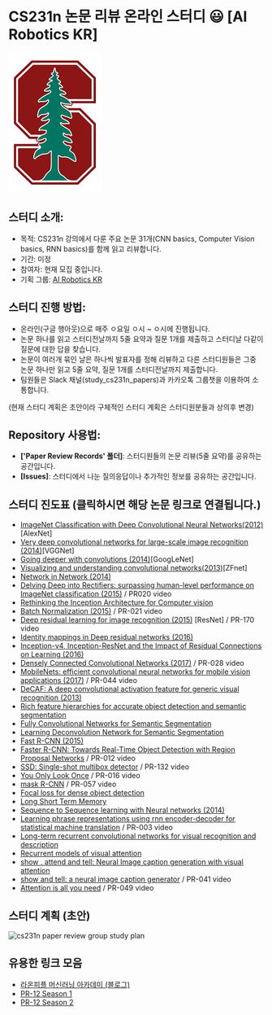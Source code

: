 # CS231n 논문 리뷰 온라인 스터디 :smiley: [AI Robotics KR]

![image_link](https://github.com/ai-robotics-kr/cs231n_study/blob/master/images/stanford_logo.png?raw=true)

## 스터디 소개:
- 목적: CS231n 강의에서 다룬 주요 논문 31개(CNN basics, Computer Vision basics, RNN basics)를 함께 읽고 리뷰합니다.
- 기간: 미정
- 참여자: 현재 모집 중입니다.
- 기획 그룹: [AI Robotics KR](https://www.facebook.com/groups/airoboticskr/)

## 스터디 진행 방법:
- 온라인(구글 행아웃)으로 매주 ㅇ요일 ㅇ시 ~ ㅇ시에 진행됩니다.
- 논문 하나를 읽고 스터디전날까지 5줄 요약과 질문 1개를 제출하고 스터디날 다같이 질문에 대한 답을 찾습니다.
- 논문이 여러개 묶인 날은 하나씩 발표자를 정해 리뷰하고 다른 스터디원들은 그중 논문 하나만 읽고 5줄 요약, 질문 1개를 스터디전날까지 제출합니다.
- 팀원들은 Slack 채널(study_cs231n_papers)과 카카오톡 그룹챗을 이용하여 소통합니다.

(현재 스터디 계획은 초안이라 구체적인 스터디 계획은 스터디원분들과 상의후 변경)

## Repository 사용법:
- **['Paper Review Records' 폴더]**: 스터디원들의 논문 리뷰(5줄 요약)를 공유하는 공간입니다.
- **[Issues]**: 스터디에서 나눈 질의응답이나 추가적인 정보를 공유하는 공간입니다.

## 스터디 진도표 (클릭하시면 해당 논문 링크로 연결됩니다.)

- [ImageNet Classification with Deep Convolutional Neural Networks(2012)](http://papers.nips.cc/paper/4824-imagenet-classification-with-deep-convolutional-neural-networks.pdf) [AlexNet]
- [Very deep convolutional networks for large-scale image recognition (2014)](https://arxiv.org/pdf/1409.1556.pdf)[VGGNet]
- [Going deeper with convolutions (2014)](https://arxiv.org/abs/1409.4842)[GoogLeNet]
- [Visualizing and understanding convolutional networks(2013)](https://arxiv.org/abs/1311.2901)[ZFnet]
- [Network in Network (2014)](https://arxiv.org/pdf/1312.4400.pdf)
- [Delving Deep into Rectifiers: surpassing human-level performance on ImageNet classification (2015)](https://arxiv.org/abs/1502.01852) / PR020 video
- [Rethinking the Inception Architecture for Computer vision](https://arxiv.org/abs/1512.00567)
- [Batch Normalization (2015)](https://arxiv.org/abs/1502.03167) / PR-021 video
- [Deep residual learning for image recognition (2015)](https://arxiv.org/abs/1512.03385) [ResNet] / PR-170 video
- [Identity mappings in Deep residual networks (2016)](https://arxiv.org/abs/1603.05027)
- [Inception-v4, Inception-ResNet and the Impact of Residual Connections on Learning (2016)](https://arxiv.org/abs/1602.07261)
- [Densely Connected Convolutional Networks (2017)](https://arxiv.org/pdf/1608.06993.pdf) / PR-028 video  
- [MobileNets: efficient convolutional neural networks for mobile vision applications (2017)](https://arxiv.org/pdf/1704.04861.pdf) / PR-044 video
- [DeCAF: A deep convolutional activation feature for generic visual recognition (2013)](https://arxiv.org/pdf/1310.1531.pdf)
- [Rich feature hierarchies for accurate object detection and semantic segmentation](https://arxiv.org/abs/1311.2524)
- [Fully Convolutional Networks for Semantic Segmentation](https://people.eecs.berkeley.edu/~jonlong/long_shelhamer_fcn.pdf)
- [Learning Deconvolution Network for Semantic Segmentation](https://www.cv-foundation.org/openaccess/content_iccv_2015/papers/Noh_Learning_Deconvolution_Network_ICCV_2015_paper.pdf)
- [Fast R-CNN (2015)](https://arxiv.org/pdf/1504.08083.pdf)
- [Faster R-CNN: Towards Real-Time Object Detection with Region Proposal Networks](https://arxiv.org/abs/1506.01497) / PR-012 video
- [SSD: Single-shot multibox detector](https://arxiv.org/abs/1512.02325) / PR-132 video
- [You Only Look Once](https://arxiv.org/abs/1506.02640) / PR-016 video
- [mask R-CNN](https://arxiv.org/abs/1703.06870) / PR-057 video
- [Focal loss for dense object detection](https://arxiv.org/abs/1708.02002) 
- [Long Short Term Memory](https://dl.acm.org/citation.cfm?id=1246450)
- [Sequence to Sequence learning with Neural networks (2014)](https://papers.nips.cc/paper/5346-sequence-to-sequence-learning-with-neural-networks.pdf)
- [Learning phrase representations using rnn encoder-decoder for statistical machine translation]( https://arxiv.org/abs/1406.1078) / PR-003 video
- [Long-term recurrent convolutional networks for visual recognition and description](https://arxiv.org/pdf/1411.4389) 
- [Recurrent models of visual attention](https://arxiv.org/abs/1406.6247)
- [show , attend and tell: Neural Image caption generation with visual attention](https://arxiv.org/pdf/1502.03044)
- [show and tell: a neural image caption generator](https://arxiv.org/abs/1411.4555) / PR-041 video
- [Attention is all you need](https://arxiv.org/abs/1706.03762) / PR-049 video

## 스터디 계획 (초안)

![cs231n paper review group study plan](https://github.com/ai-robotics-kr/cs231n_PAPERs_study/blob/master/img/Screen%20Shot%202019-10-30%20at%2010.40.25%20AM.png?raw=true)

## 유용한 링크 모음

- [라온피플 머신러닝 아카데미 (블로그)](https://laonple.blog.me/220463627091)
- [PR-12 Season 1](https://www.youtube.com/playlist?list=PLWKf9beHi3Tg50UoyTe6rIm20sVQOH1br)
- [PR-12 Season 2](https://www.youtube.com/playlist?list=PLWKf9beHi3TgstcIn8K6dI_85_ppAxzB8)
